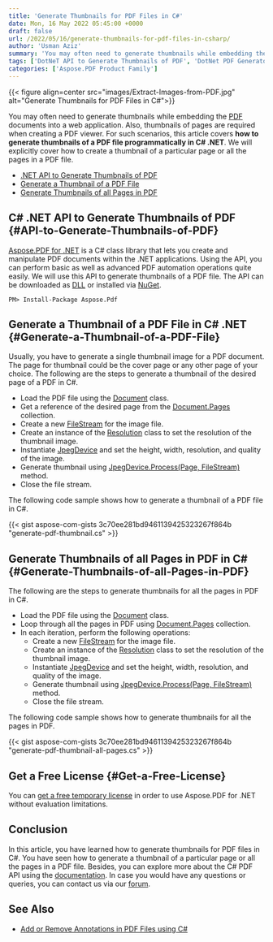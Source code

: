 ```yaml
---
title: 'Generate Thumbnails for PDF Files in C#'
date: Mon, 16 May 2022 05:45:00 +0000
draft: false
url: /2022/05/16/generate-thumbnails-for-pdf-files-in-csharp/
author: 'Usman Aziz'
summary: 'You may often need to generate thumbnails while embedding the [PDF][1] documents into a web application. Also, thumbnails of pages are required when creating a PDF viewer. For such scenarios, this article covers **how to generate thumbnails of a PDF file programmatically in C# .NET**. We will explicitly cover how to create a thumbnail of a particular page or all the pages in a PDF file.'
tags: ['DotNeT API to Generate Thumbnails of PDF', 'DotNet PDF Generator API', 'Generate Thumbnails of all Pages in PDF in CSharp', 'Generate a Thumbnail of a PDF File in CSharp']
categories: ['Aspose.PDF Product Family']
---
```




{{< figure align=center src="images/Extract-Images-from-PDF.jpg" alt="Generate Thumbnails for PDF Files in C#">}}


You may often need to generate thumbnails while embedding the [PDF][2] documents into a web application. Also, thumbnails of pages are required when creating a PDF viewer. For such scenarios, this article covers **how to generate thumbnails of a PDF file programmatically in C# .NET**. We will explicitly cover how to create a thumbnail of a particular page or all the pages in a PDF file.

*   [.NET API to Generate Thumbnails of PDF][3]
*   [Generate a Thumbnail of a PDF File][4]
*   [Generate Thumbnails of all Pages in PDF][5]

## C# .NET API to Generate Thumbnails of PDF {#API-to-Generate-Thumbnails-of-PDF}

[Aspose.PDF for .NET][6] is a C# class library that lets you create and manipulate PDF documents within the .NET applications. Using the API, you can perform basic as well as advanced PDF automation operations quite easily. We will use this API to generate thumbnails of a PDF file. The API can be downloaded as [DLL][7] or installed via [NuGet][8].

```
PM> Install-Package Aspose.Pdf
```

## Generate a Thumbnail of a PDF File in C# .NET {#Generate-a-Thumbnail-of-a-PDF-File}

Usually, you have to generate a single thumbnail image for a PDF document. The page for thumbnail could be the cover page or any other page of your choice. The following are the steps to generate a thumbnail of the desired page of a PDF in C#.

*   Load the PDF file using the [Document][9] class.
*   Get a reference of the desired page from the [Document.Pages][10] collection.
*   Create a new [FileStream][11] for the image file.
*   Create an instance of the [Resolution][12] class to set the resolution of the thumbnail image.
*   Instantiate [JpegDevice][13] and set the height, width, resolution, and quality of the image.
*   Generate thumbnail using [JpegDevice.Process(Page, FileStream)][14] method.
*   Close the file stream.

The following code sample shows how to generate a thumbnail of a PDF file in C#.

{{< gist aspose-com-gists 3c70ee281bd9461139425323267f864b "generate-pdf-thumbnail.cs" >}}

## Generate Thumbnails of all Pages in PDF in C# {#Generate-Thumbnails-of-all-Pages-in-PDF}

The following are the steps to generate thumbnails for all the pages in PDF in C#.

*   Load the PDF file using the [Document][15] class.
*   Loop through all the pages in PDF using [Document.Pages][16] collection.
*   In each iteration, perform the following operations:
    *   Create a new [FileStream][17] for the image file.
    *   Create an instance of the [Resolution][18] class to set the resolution of the thumbnail image.
    *   Instantiate [JpegDevice][19] and set the height, width, resolution, and quality of the image.
    *   Generate thumbnail using [JpegDevice.Process(Page, FileStream)][20] method.
    *   Close the file stream.

The following code sample shows how to generate thumbnails for all the pages in PDF.

{{< gist aspose-com-gists 3c70ee281bd9461139425323267f864b "generate-pdf-thumbnail-all-pages.cs" >}}

## Get a Free License {#Get-a-Free-License}

You can [get a free temporary license][21] in order to use Aspose.PDF for .NET without evaluation limitations.

## Conclusion

In this article, you have learned how to generate thumbnails for PDF files in C#. You have seen how to generate a thumbnail of a particular page or all the pages in a PDF file. Besides, you can explore more about the C# PDF API using the [documentation][22]. In case you would have any questions or queries, you can contact us via our [forum][23].

## See Also

*   [Add or Remove Annotations in PDF Files using C#][24]




[1]: https://docs.fileformat.com/pdf/
[2]: https://docs.fileformat.com/pdf/
[3]: #API-to-Generate-Thumbnails-of-PDF
[4]: #Generate-a-Thumbnail-of-a-PDF-File
[5]: #Generate-Thumbnails-of-all-Pages-in-PDF
[6]: https://products.aspose.com/pdf/net/
[7]: https://products.aspose.com/pdf/net/
[8]: http://nuget.org/packages/Aspose.PDF
[9]: https://apireference.aspose.com/pdf/net/aspose.pdf/document
[10]: https://apireference.aspose.com/pdf/net/aspose.pdf/document/properties/pages
[11]: https://docs.microsoft.com/en-us/dotnet/api/system.io.filestream
[12]: https://apireference.aspose.com/pdf/net/aspose.pdf.devices/resolution
[13]: https://apireference.aspose.com/pdf/net/aspose.pdf.devices/jpegdevice
[14]: https://apireference.aspose.com/pdf/net/aspose.pdf.devices/jpegdevice/methods/process
[15]: https://apireference.aspose.com/pdf/net/aspose.pdf/document
[16]: https://apireference.aspose.com/pdf/net/aspose.pdf/document/properties/pages
[17]: https://docs.microsoft.com/en-us/dotnet/api/system.io.filestream
[18]: https://apireference.aspose.com/pdf/net/aspose.pdf.devices/resolution
[19]: https://apireference.aspose.com/pdf/net/aspose.pdf.devices/jpegdevice
[20]: https://apireference.aspose.com/pdf/net/aspose.pdf.devices/jpegdevice/methods/process
[21]: https://purchase.aspose.com/temporary-license
[22]: https://docs.aspose.com/pdf/net/
[23]: https://forum.aspose.com/
[24]: https://blog.aspose.com/2021/01/04/add-or-remove-annotations-in-pdf-using-csharp/





